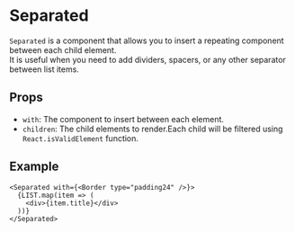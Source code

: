 # Separated

`Separated` is a component that allows you to insert a repeating component between each child element.  
It is useful when you need to add dividers, spacers, or any other separator between list items.

## Props

- `with`: The component to insert between each element.
- `children`: The child elements to render.Each child will be filtered using `React.isValidElement` function.

## Example

```tsx
<Separated with={<Border type="padding24" />}>
  {LIST.map(item => (
    <div>{item.title}</div>
  ))}
</Separated>
```
